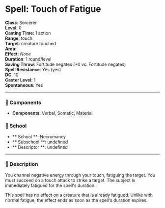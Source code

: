 
# Spell: Touch of Fatigue
**Class**: Sorcerer  
**Level**: 0  
**Casting Time**: 1 action  
**Range**: touch  
**Target**: creature touched  
**Area**:   
**Effect**: _None_  
**Duration**: 1 round/level  
**Saving Throw**: Fortitude negates (+0 vs. Fortitude negates)  
**Spell Resistance**: Yes (yes)  
**DC**: 10  
**Caster Level**: 1  
**Spontaneous**: Yes

---

### 🔮 Components
- **Components**: Verbal, Somatic, Material

### 🏫 School
- ** School **: Necromancy
- ** Subschool **: undefined
- ** Descriptor **: undefined
---

### 📜 Description
You channel negative energy through your touch, fatiguing the target. You must succeed on a touch attack to strike a target. The subject is immediately fatigued for the spell's duration.

This spell has no effect on a creature that is already fatigued. Unlike with normal fatigue, the effect ends as soon as the spell's duration expires.
